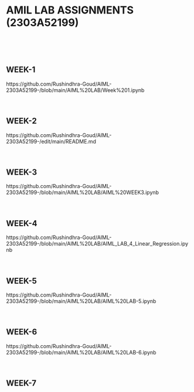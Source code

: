 <H1>AMIL LAB ASSIGNMENTS (2303A52199)</H1>
<BR><BR>
<BR>

<H2>WEEK-1</H2>https://github.com/Rushindhra-Goud/AIML-2303A52199-/blob/main/AIML%20LAB/Week%201.ipynb
<BR><BR>
<BR>

<H2>WEEK-2</H2>https://github.com/Rushindhra-Goud/AIML-2303A52199-/edit/main/README.md
<BR><BR>
<BR>

<H2>WEEK-3</H2>https://github.com/Rushindhra-Goud/AIML-2303A52199-/blob/main/AIML%20LAB/AIML%20WEEK3.ipynb
<BR><BR>
<BR>

<H2>WEEK-4</H2>https://github.com/Rushindhra-Goud/AIML-2303A52199-/blob/main/AIML%20LAB/AIML_LAB_4_Linear_Regression.ipynb
<BR><BR>
<BR>

<H2>WEEK-5</H2>https://github.com/Rushindhra-Goud/AIML-2303A52199-/blob/main/AIML%20LAB/AIML%20LAB-5.ipynb
<BR><BR>
<BR>

<H2>WEEK-6</H2>https://github.com/Rushindhra-Goud/AIML-2303A52199-/blob/main/AIML%20LAB/AIML%20LAB-6.ipynb
<BR><BR>
<BR>

<H2>WEEK-7</H2>
<BR><BR>
<BR>

